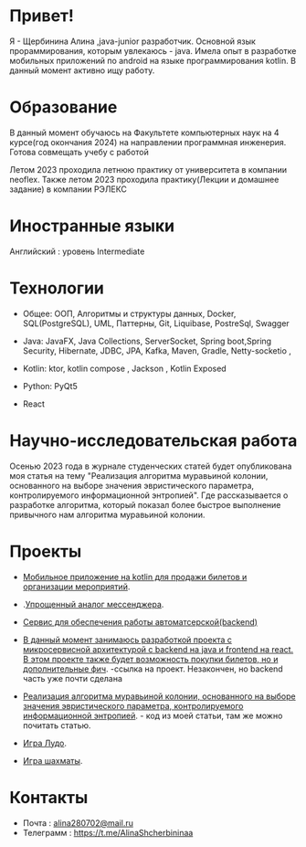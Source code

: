 # Привет! 
Я - Щербинина Алина ,java-junior разработчик. Основной язык прораммирования, которым увлекаюсь - java. Имела опыт в разработке мобильных приложений по android на языке программирования kotlin.
В данный момент активно ищу работу. 

# Образование
В данный момент обучаюсь на  Факультете компьютерных наук на 4 курсе(год окончания 2024) на направлении программная инженерия. Готова совмещать учебу с работой

Летом 2023 проходила летнюю практику от университета в компании neoflex.
Также летом 2023 проходила практику(Лекции и домашнее задание) в компании РЭЛЕКС

# Иностранные языки
Английский : уровень Intermediate

# Технологии
* Общее:
 ООП, Алгоритмы и структуры данных, Docker, SQL(PostgreSQL), UML, Паттерны, Git, Liquibase, PostreSql, Swagger

* Java:
 JavaFX, Java Collections, ServerSocket, Spring boot,Spring Security, Hibernate, JDBC, JPA, Kafka, Maven, Gradle, Netty-socketio , 

* Kotlin:
 ktor, kotlin compose , Jackson , Kotlin Exposed 

* Python:
 PyQt5

* React

# Научно-исследовательская работа
Осенью 2023 года в журнале студенческих статей будет опубликована моя статья на тему "Реализация алгоритма муравьиной колонии, основанного на выборе значения эвристического параметра, контролируемого информационной энтропией". Где рассказывается о разработке алгоритма, который показал более быстрое выполнение привычного нам алгоритма муравьиной колонии. 

# Проекты
* [Мобильное приложение на kotlin для продажи билетов  и организации мероприятий](https://github.com/alinashch/TicketEase_frontend).
* .[Упрощенный аналог мессенджера](https://github.com/alinashch/messenger_relex).
* [Сервис для обеспечения работы автоматсерской(backend)](https://github.com/alinashch/avtoservice_hibernate_springMVC)

* [В данный момент занимаюсь разработкой проекта с микросервисной архитектурой с backend на java и frontend на react. В этом проекте также будет возможность покупки билетов, но и дополнительные фич](https://github.com/alinashch/microservice_ticketSeller). -ссылка на проект. Незакончен, но backend часть уже почти сделана

* [Реализация алгоритма муравьиной колонии, основанного на выборе значения эвристического параметра, контролируемого информационной энтропией](https://github.com/alinashch/MyProject). - код из моей статьи,  там же можно почитать статью.

* [Игра Лудо](https://github.com/alinashch/Game-Ludo-).

* [Игра шахматы](https://github.com/alinashch/SimpleGameChess).

# Контакты
* Почта : alina280702@mail.ru
* Телеграмм : https://t.me/AlinaShcherbininaa
